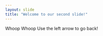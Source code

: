```yaml
---
layout: slide
title: "Welcome to our second slide!"
---
```

Whoop Whoop
Use the left arrow to go back!

